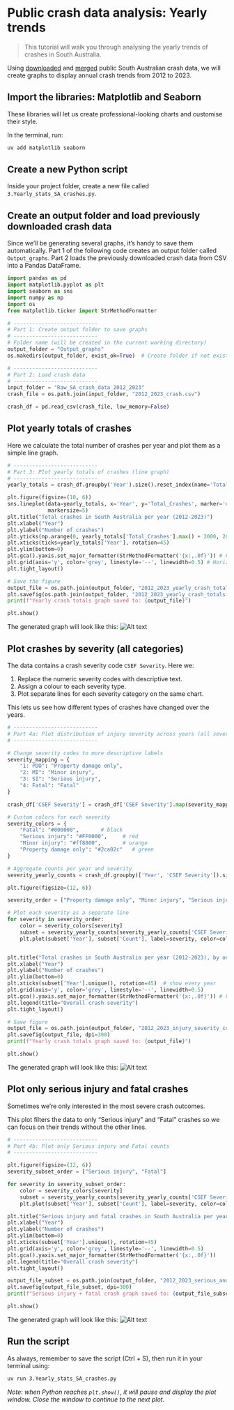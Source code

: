 # Public crash data analysis: Yearly trends

> This tutorial will walk you through analysing the yearly trends of crashes in South Australia.

Using [downloaded](https://centre-for-automotive-safety-research.github.io/2025/06/11/public-crash-data-2-extracting-crash-data-sa.html) and [merged](https://centre-for-automotive-safety-research.github.io/2025/06/12/public-crash-data-3-merging-crash-data.html) public South Australian crash data, we will create graphs to display annual crash trends from 2012 to 2023.

## Import the libraries: Matplotlib and Seaborn
These libraries will let us create professional-looking charts and customise their style.

In the terminal, run:
```bash
uv add matplotlib seaborn
```

## Create a new Python script
Inside your project folder, create a new file called `3.Yearly_stats_SA_crashes.py`. 

## Create an output folder and load previously downloaded crash data
Since we’ll be generating several graphs, it’s handy to save them automatically. Part 1 of the following code creates an output folder called `Output_graphs`. Part 2 loads the previously downloaded crash data from CSV into a Pandas DataFrame.

```python
import pandas as pd
import matplotlib.pyplot as plt
import seaborn as sns
import numpy as np
import os
from matplotlib.ticker import StrMethodFormatter

# ---------------------------
# Part 1: Create output folder to save graphs
# ---------------------------
# Folder name (will be created in the current working directory)
output_folder = "Output_graphs"
os.makedirs(output_folder, exist_ok=True)  # Create folder if not exists

# ---------------------------
# Part 2: Load crash data
# ---------------------------
input_folder = "Raw_SA_crash_data_2012_2023"
crash_file = os.path.join(input_folder, "2012_2023_crash.csv")

crash_df = pd.read_csv(crash_file, low_memory=False)
```

## Plot yearly totals of crashes
Here we calculate the total number of crashes per year and plot them as a simple line graph.
```python
# ---------------------------
# Part 3: Plot yearly totals of crashes (line graph)
# ---------------------------
yearly_totals = crash_df.groupby('Year').size().reset_index(name='Total_Crashes')

plt.figure(figsize=(10, 6))
sns.lineplot(data=yearly_totals, x='Year', y='Total_Crashes', marker='o', color='blue', 
             markersize=5)
plt.title("Total crashes in South Australia per year (2012-2023)")
plt.xlabel("Year")
plt.ylabel("Number of crashes")
plt.yticks(np.arange(0, yearly_totals['Total_Crashes'].max() + 2000, 2000))
plt.xticks(ticks=yearly_totals['Year'], rotation=45)
plt.ylim(bottom=0)
plt.gca().yaxis.set_major_formatter(StrMethodFormatter('{x:,.0f}')) # Format y-axis with commas
plt.grid(axis='y', color='grey', linestyle='--', linewidth=0.5) # Horizontal grey lines
plt.tight_layout()

# Save the figure
output_file = os.path.join(output_folder, "2012_2023_yearly_crash_totals.png")
plt.savefig(os.path.join(output_folder, "2012_2023_yearly_crash_totals.png"), dpi=300)
print(f"Yearly crash totals graph saved to: {output_file}")

plt.show()
```
The generated graph will look like this:
![Alt text](https://raw.githubusercontent.com/Centre-for-Automotive-Safety-Research/centre-for-automotive-safety-research.github.io/main/_posts_images/2012_2023_yearly_crash_totals.png)

## Plot crashes by severity (all categories)
The data contains a crash severity code `CSEF Severity`.
Here we:
1. Replace the numeric severity codes with descriptive text.
2. Assign a colour to each severity type.
3. Plot separate lines for each severity category on the same chart.

This lets us see how different types of crashes have changed over the years.

```python
# ---------------------------
# Part 4a: Plot distribution of injury severity across years (all severities)
# ---------------------------

# Change severity codes to more descriptive labels
severity_mapping = {
    "1: PDO": "Property damage only",
    "2: MI": "Minor injury",
    "3: SI": "Serious injury",
    "4: Fatal": "Fatal"
}

crash_df['CSEF Severity'] = crash_df['CSEF Severity'].map(severity_mapping)

# Custom colors for each severity
severity_colors = {
    "Fatal": "#000000",       # black
    "Serious injury": "#FF0000",     # red
    "Minor injury": "#ff8800",       # orange
    "Property damage only": "#2ca02c"   # green
}

# Aggregate counts per year and severity
severity_yearly_counts = crash_df.groupby(['Year', 'CSEF Severity']).size().reset_index(name='Count')

plt.figure(figsize=(12, 6))

severity_order = ["Property damage only", "Minor injury", "Serious injury", "Fatal"]

# Plot each severity as a separate line
for severity in severity_order:
    color = severity_colors[severity]
    subset = severity_yearly_counts[severity_yearly_counts['CSEF Severity'] == severity]
    plt.plot(subset['Year'], subset['Count'], label=severity, color=color, marker='o', markersize=3)


plt.title("Total crashes in South Australia per year (2012-2023), by overall crash severity")
plt.xlabel("Year")
plt.ylabel("Number of crashes")
plt.ylim(bottom=0)
plt.xticks(subset['Year'].unique(), rotation=45)  # show every year
plt.grid(axis='y', color='grey', linestyle='--', linewidth=0.5)
plt.gca().yaxis.set_major_formatter(StrMethodFormatter('{x:,.0f}')) # Format y-axis with commas
plt.legend(title="Overall crash severity")
plt.tight_layout()

# Save figure
output_file = os.path.join(output_folder, "2012_2023_injury_severity_counts_per_year.png")
plt.savefig(output_file, dpi=300)
print(f"Yearly crash totals graph saved to: {output_file}")

plt.show()
```

The generated graph will look like this:
![Alt text](https://raw.githubusercontent.com/Centre-for-Automotive-Safety-Research/centre-for-automotive-safety-research.github.io/main/_posts_images/2012_2023_injury_severity_counts_per_year.png)

## Plot only serious injury and fatal crashes
Sometimes we’re only interested in the most severe crash outcomes.

This plot filters the data to only “Serious injury” and “Fatal” crashes so we can focus on their trends without the other lines.

```python
# ---------------------------
# Part 4b: Plot only Serious injury and Fatal counts
# ---------------------------

plt.figure(figsize=(12, 6))
severity_subset_order = ["Serious injury", "Fatal"]

for severity in severity_subset_order:
    color = severity_colors[severity]
    subset = severity_yearly_counts[severity_yearly_counts['CSEF Severity'] == severity]
    plt.plot(subset['Year'], subset['Count'], label=severity, color=color, marker='o', markersize=3)

plt.title("Serious injury and fatal crashes in South Australia per year (2012-2023)")
plt.xlabel("Year")
plt.ylabel("Number of crashes")
plt.ylim(bottom=0)
plt.xticks(subset['Year'].unique(), rotation=45)
plt.grid(axis='y', color='grey', linestyle='--', linewidth=0.5)
plt.gca().yaxis.set_major_formatter(StrMethodFormatter('{x:,.0f}'))
plt.legend(title="Overall crash severity")
plt.tight_layout()

output_file_subset = os.path.join(output_folder, "2012_2023_serious_and_fatal_counts_per_year.png")
plt.savefig(output_file_subset, dpi=300)
print(f"Serious injury + fatal crash graph saved to: {output_file_subset}")

plt.show()
```
The generated graph will look like this:
![Alt text](https://raw.githubusercontent.com/Centre-for-Automotive-Safety-Research/centre-for-automotive-safety-research.github.io/main/_posts_images/2012_2023_serious_and_fatal_counts_per_year.png)

## Run the script
As always, remember to save the script (Ctrl + S), then run it in your terminal using:
```bash
uv run 3.Yearly_stats_SA_crashes.py
```

*Note: when Python reaches `plt.show()`, it will pause and display the plot window. Close the window to continue to the next plot.*
